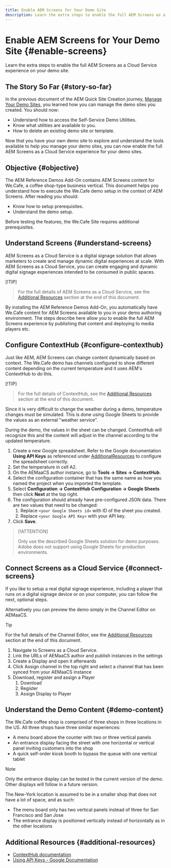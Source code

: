 ```yaml
---
title: Enable AEM Screens for Your Demo Site
description: Learn the extra steps to enable the full AEM Screens as a Cloud Service experience on your demo site.
---
```


# Enable AEM Screens for Your Demo Site {#enable-screens}

Learn the extra steps to enable the full AEM Screens as a Cloud Service experience on your demo site.

## The Story So Far {#story-so-far}

In the previous document of the AEM Quick Site Creation journey, [Manage Your Demo Sites,](manage.md) you learned how you can manage the demo sites you created. You should now:

* Understand how to access the Self-Service Demo Utilities.
* Know what utilities are available to you.
* How to delete an existing demo site or template.

Now that you have your own demo site to explore and understand the tools available to help you manage your demo sites, you can now enable the full AEM Screens as a Cloud Service experience for your demo sites.

## Objective {#objective}

The AEM Reference Demos Add-On contains AEM Screens content for We.Cafe, a coffee shop-type business vertical. This document helps you understand how to execute the We.Cafe demo setup in the context of AEM Screens. After reading you should:

* Know how to setup prerequisites.
* Understand the demo setup.

Before testing the features, the We.Cafe Site requires additional prerequisites.

## Understand Screens {#understand-screens}

AEM Screens as a Cloud Service is a digital signage solution that allows marketers to create and manage dynamic digital experiences at scale. With AEM Screens as a Cloud Service, you can create engaging and dynamic digital signage experiences intended to be consumed in public spaces.


[!TIP]
>
>For the full details of AEM Screens as a Cloud Service, see the [Additional Resources](#additional-resources) section at the end of this document.

By installing the AEM Reference Demos Add-On, you automatically have We.Cafe content for AEM Screens available to you in your demo authoring environment. The steps describe here allow you to enable the full AEM Screens experience by publishing that content and deploying to media players etc.

## Configure ContextHub {#configure-contexthub}

Just like AEM, AEM Screens can change content dynamically based on context. The We.Cafe demo has channels configured to show different content depending on the current temperature and it uses AEM's ContextHub to do this.

[!TIP]
>
>For the full details of ContextHub, see the [Additional Resources](#additional-resources) section at the end of this document.

Since it is very difficult to change the weather during a demo, temperature changes must be simulated. This is done using Google Sheets to provide the values as an external "weather service".

During the demo, the values in the sheet can be changed. ContextHub will recognize this and the content will adjust in the channel according to the updated temperature.

1. Create a new Google spreadsheet. Refer to the Google documentation **Using API Keys** as referenced under [AdditionalResources](#additional-resources) to configure the spreadsheet correctly.
1. Set the temperature in cell A2.
1. On the AEMaaCS author instance, go to  **Tools -&gt; Sites -&gt; ContextHub**.
1. Select the configuration container that has the same name as how you named the project when you imported the template.
1. Select  **Configuration -&gt; ContextHub Configuration -&gt; Google Sheets** then click **Next** at the top right.
1. The configuration should already have pre-configured JSON data. There are two values that need to be changed:
   1. Replace `<your Google Sheets id>` with ID of the sheet you created.
   1. Replace `<your Google API Key>` with your API key.
1. Click **Save**.

>[!ATTENTION]
>
>Only use the described Google Sheets solution for demo purposes. Adobe does not support using Google Sheets for production environments.

## Connect Screens as a Cloud Service {#connect-screens}

If you like to setup a real digital signage experience, including a player that runs on a digital signage device or on your computer, you can follow the next, optional steps.

Alternatively you can preview the demo simply in the Channel Editor on AEMaaCS.

>[!TIP]
>
>For the full details of the Channel Editor, see the [Additional Resources](#additional-resources) section at the end of this document.

1. Navigate to Screens as a Cloud Service.
1. Link the URLs of AEMaaCS author and publish instances in the settings
1. Create  a Display  and open it afterwards
1. Click  Assign channel  in the top right and select a channel that has been synced from your AEMaaCS instance
1. Download, register and assign a Player
   1. Download
   1. Register
   1. Assign Display to Player

## Understand the Demo Content {#demo-content}

The We.Cafe coffee shop is comprised of three shops in three locations in the US. All three shops have three similar experiences:

* A menu board above the counter with two or three vertical panels
* An entrance display facing the street with one horizontal or vertical panel inviting customers into the shop
* A quick self-order kiosk booth to bypass the queue with one vertical tablet

>[!NOTE]
>
>Only the entrance display can be tested in the current version of the demo. Other displays will follow in a future version.

The New-York location is assumed to be in a smaller shop that does not have a lot of space, and as such:

* The menu board only has two vertical panels instead of three for San Francisco and San Jose
* The entrance display is positioned vertically instead of horizontally as in the other locations
## Additional Resources {#additional-resources}

* [ContextHub documentation](/help/sites-cloud/authoring/personalization/contexthub.md)
* [Using API Keys - Google Documentation](https://developers.google.com/maps/documentation/javascript/get-api-key)